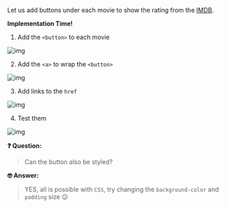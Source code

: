 Let us add buttons under each movie to show the rating from the [IMDB](https://www.imdb.com/).

**Implementation Time!**

1. Add the `<button>` to each movie

![img](https://lh5.googleusercontent.com/FOg1XUNTXmW3Dyi6x0zG11fYzC-qC1HGyLp2UyrZXI7Z6Ic2dHe_4xaXeYC8SD4m-oW0LvNz1e0lc16n4wSUOG0XZGwRidLRw6TEfScnvJD6QwWZ1QT6PhwWj-qr6WCoa_b-EGcd=s0)

2. Add the `<a>` to wrap the `<button>`

![img](https://lh5.googleusercontent.com/3JZKkIZ54bTnfu0xFvvb5mJPff7vF0nD4lzUSQTCsjDVSrWM51j1BIQn9HULmTz4_e9wDuhaC7Rpeic8944pTtHub1SsqZmSP-wb_Xnb7JRLjX-C_n_BZdK7Ims80ZU-zb1lLVRX=s0)

3. Add links to the `href`

![img](https://lh4.googleusercontent.com/BQU6-JjENSttyCmWFUL8o2zfY3UBjwaY65690A_w6C_C0leTPvEWnj7k6kfSt-ASDhcBYI4JyP71DoPldSIlw69W_KVm9RsFISajl2zgQXen4SxVG4wIh7Fvn6Jf-ePtG9ty6adH=s0)

4. Test them

![img](https://lh6.googleusercontent.com/PTjo9VuQcK2RMlkbFTflp0qlV25J9Hg8Ck-RLXGAaH3s85MlQpd7gmHMAxHCkcFVADdFGOmTW7T_JpRVmIabGj4ZtOdJAn0E0kTrcr_VIrjLtrnQ-sciaGyOcTlTROLVKbivyVYZ=s0)

**❓ Question:** 

> Can the button also be styled? 

**🤓 Answer:** 

> YES, all is possible with `CSS`, try changing the `background-color` and `padding` size 😉

